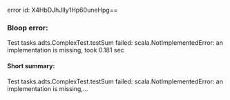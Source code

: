 error id: X4HbDJhJlIy1Hp60uneHpg==
### Bloop error:

Test tasks.adts.ComplexTest.testSum failed: scala.NotImplementedError: an implementation is missing, took 0.181 sec
#### Short summary: 

Test tasks.adts.ComplexTest.testSum failed: scala.NotImplementedError: an implementation is missing,...